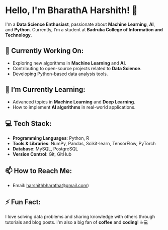 # Hello, I'm BharathA Harshith! 👋

I'm a **Data Science Enthusiast**, passionate about **Machine Learning**, **AI**, and **Python**. Currently, I’m a student at **Badruka College of Information and Technology**.

## 🔭 Currently Working On:
- Exploring new algorithms in **Machine Learning** and **AI**.
- Contributing to open-source projects related to **Data Science**.
- Developing Python-based data analysis tools.

## 🌱 I’m Currently Learning:
- Advanced topics in **Machine Learning** and **Deep Learning**.
- How to implement **AI algorithms** in real-world applications.

## 💻 Tech Stack:
- **Programming Languages**: Python, R
- **Tools & Libraries**: NumPy, Pandas, Scikit-learn, TensorFlow, PyTorch
- **Database**: MySQL, PostgreSQL
- **Version Control**: Git, GitHub

## 📫 How to Reach Me:
- Email: harshithbharatha@gmail.com)

## ⚡ Fun Fact:
I love solving data problems and sharing knowledge with others through tutorials and blog posts. I'm also a big fan of **coffee** and **coding**! ☕💻
